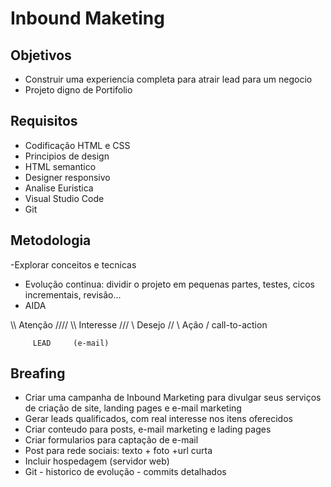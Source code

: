 

# Inbound Maketing

## Objetivos

- Construir uma experiencia completa para atrair lead para um negocio
- Projeto digno de Portifolio

## Requisitos
- Codificação HTML e CSS
- Principios de design
- HTML semantico
- Designer responsivo
- Analise Euristica 
- Visual Studio Code
- Git

## Metodologia

-Explorar conceitos e tecnicas
- Evolução continua: dividir o projeto em pequenas partes, testes, cicos incrementais, revisão...
- AIDA

\\\\       Atenção       ////
   \\\    Interesse    ///
      \\    Desejo    //
         \    Ação    /           call-to-action


         LEAD     (e-mail)   


## Breafing

- Criar uma campanha de Inbound Marketing para divulgar seus serviços de criação de site, landing pages e e-mail marketing
- Gerar leads qualificados, com real interesse nos itens oferecidos
- Criar conteudo para posts, e-mail marketing e lading pages
- Criar formularios para captação de e-mail
- Post para rede sociais:  texto + foto +url curta 
- Incluir hospedagem (servidor web)
- Git - historico de evolução - commits detalhados

